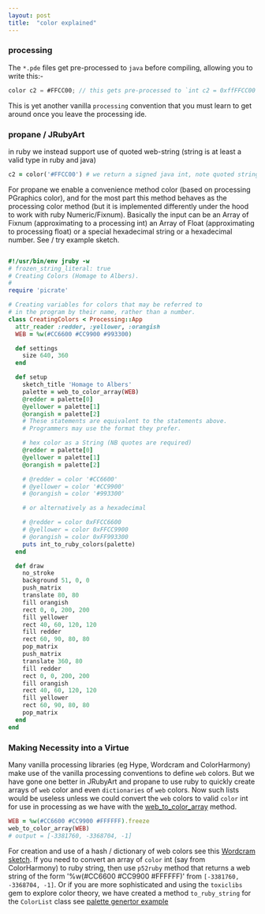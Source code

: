 ```yaml
---
layout: post
title:  "color explained"
---
```

### processing ###
The `*.pde` files get pre-processed to `java` before compiling, allowing you to write this:-

```java
color c2 = #FFCC00; // this gets pre-processed to `int c2 = 0xffFFCC00`
```
This is yet another vanilla `processing` convention that you must learn to get around once you leave the processing ide.

### propane  / JRubyArt ###

in ruby we instead support use of quoted web-string (string is at least a valid type in ruby and java)

```ruby
c2 = color('#FFCC00') # we return a signed java int, note quoted string
```

For propane we enable a convenience method color (based on processing PGraphics color), and for the most part this method behaves as the processing color method (but it is implemented differently under the hood to work with ruby Numeric/Fixnum). Basically the input can be an Array of Fixnum (approximating to a processing int) an Array of Float (approximating to processing float) or a special hexadecimal string or a hexadecimal number. See / try example sketch.

```ruby

#!/usr/bin/env jruby -w
# frozen_string_literal: true
# Creating Colors (Homage to Albers).
#
require 'picrate'

# Creating variables for colors that may be referred to
# in the program by their name, rather than a number.
class CreatingColors < Processing::App
  attr_reader :redder, :yellower, :orangish
  WEB = %w(#CC6600 #CC9900 #993300)

  def settings
    size 640, 360
  end  

  def setup
    sketch_title 'Homage to Albers'
    palette = web_to_color_array(WEB)
    @redder = palette[0]
    @yellower = palette[1]
    @orangish = palette[2]
    # These statements are equivalent to the statements above.
    # Programmers may use the format they prefer.

    # hex color as a String (NB quotes are required)
    @redder = palette[0]
    @yellower = palette[1]
    @orangish = palette[2]

    # @redder = color '#CC6600'
    # @yellower = color '#CC9900'
    # @orangish = color '#993300'

    # or alternatively as a hexadecimal

    # @redder = color 0xFFCC6600
    # @yellower = color 0xFFCC9900
    # @orangish = color 0xFF993300
    puts int_to_ruby_colors(palette)
  end

  def draw
    no_stroke
    background 51, 0, 0
    push_matrix
    translate 80, 80
    fill orangish
    rect 0, 0, 200, 200
    fill yellower
    rect 40, 60, 120, 120
    fill redder
    rect 60, 90, 80, 80
    pop_matrix
    push_matrix
    translate 360, 80
    fill redder
    rect 0, 0, 200, 200
    fill orangish
    rect 40, 60, 120, 120
    fill yellower
    rect 60, 90, 80, 80
    pop_matrix
  end
end

```

### Making Necessity into a Virtue ###

Many vanilla processing libraries (eg Hype, Wordcram and ColorHarmony) make use of the vanilla processing conventions to define `web` colors. But we have gone one better in JRubyArt and propane to use ruby to quickly create arrays of `web` color and even `dictionaries` of `web` colors. Now such lists would be useless unless we could convert the `web` colors to valid `color` int for use in processing as we have with the [web_to_color_array][web] method.

```ruby
WEB = %w(#CC6600 #CC9900 #FFFFFF).freeze
web_to_color_array(WEB)
# output = [-3381760, -3368704, -1]
```

For creation and use of a hash / dictionary of web colors see this [Wordcram sketch][wordcram]. If you need to convert an array of `color` int (say from ColorHarmony) to ruby string, then use `p52ruby` method that returns a web string of the form '%w(#CC6600 #CC9900 #FFFFFF)' from `[-3381760, -3368704, -1]`. Or if you are more sophisticated and using the `toxiclibs` gem to explore color theory, we have created a method `to_ruby_string` for the `ColorList` class see [palette genertor example][palette]

[palette]:https://github.com/ruby-processing/JRubyArt-examples/blob/master/external_library/gem/toxiclibs/color_utils/palette_generator.rb
[wordcram]:https://github.com/ruby-processing/JRubyArt-examples/blob/master/external_library/gem/ruby_wordcram/fruits.rb
[web]:{{site.github.url}}/summary/
[processing]:https://processing.org/reference/color_datatype.html
